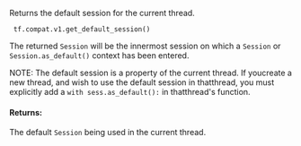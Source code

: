 Returns the default session for the current thread.

```
 tf.compat.v1.get_default_session() 
```

The returned  `Session`  will be the innermost session on which a `Session`  or  `Session.as_default()`  context has been entered.

NOTE: The default session is a property of the current thread. If youcreate a new thread, and wish to use the default session in thatthread, you must explicitly add a  `with sess.as_default():`  in thatthread's function.

#### Returns:
The default  `Session`  being used in the current thread.

